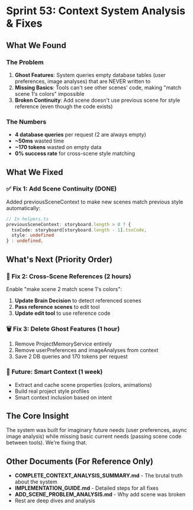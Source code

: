 # Sprint 53: Context System Analysis & Fixes

## What We Found

### The Problem
1. **Ghost Features**: System queries empty database tables (user preferences, image analyses) that are NEVER written to
2. **Missing Basics**: Tools can't see other scenes' code, making "match scene 1's colors" impossible
3. **Broken Continuity**: Add scene doesn't use previous scene for style reference (even though the code exists)

### The Numbers
- **4 database queries** per request (2 are always empty)
- **~50ms** wasted time
- **~170 tokens** wasted on empty data
- **0% success rate** for cross-scene style matching

## What We Fixed

### ✅ Fix 1: Add Scene Continuity (DONE)
Added previousSceneContext to make new scenes match previous style automatically:
```typescript
// In helpers.ts
previousSceneContext: storyboard.length > 0 ? {
  tsxCode: storyboard[storyboard.length - 1].tsxCode,
  style: undefined
} : undefined,
```

## What's Next (Priority Order)

### 🔧 Fix 2: Cross-Scene References (2 hours)
Enable "make scene 2 match scene 1's colors":

1. **Update Brain Decision** to detect referenced scenes
2. **Pass reference scenes** to edit tool
3. **Update edit tool** to use reference code

### 🗑️ Fix 3: Delete Ghost Features (1 hour)
1. Remove ProjectMemoryService entirely
2. Remove userPreferences and imageAnalyses from context
3. Save 2 DB queries and 170 tokens per request

### 🚀 Future: Smart Context (1 week)
- Extract and cache scene properties (colors, animations)
- Build real project style profiles
- Smart context inclusion based on intent

## The Core Insight

The system was built for imaginary future needs (user preferences, async image analysis) while missing basic current needs (passing scene code between tools). We're fixing that.

## Other Documents (For Reference Only)

- **COMPLETE_CONTEXT_ANALYSIS_SUMMARY.md** - The brutal truth about the system
- **IMPLEMENTATION_GUIDE.md** - Detailed steps for all fixes
- **ADD_SCENE_PROBLEM_ANALYSIS.md** - Why add scene was broken
- Rest are deep dives and analysis